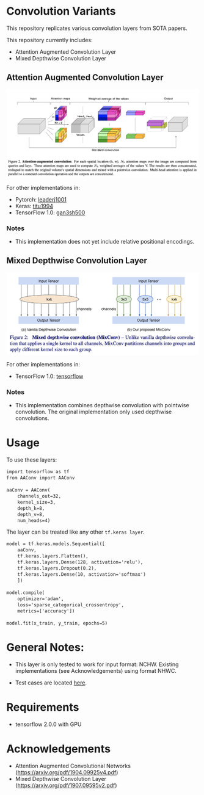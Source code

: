 # Convolution Variants
This repository replicates various convolution layers from SOTA papers.

This repository currently includes:
* Attention Augmented Convolution Layer
* Mixed Depthwise Convolution Layer





## Attention Augmented Convolution Layer

![AA Convolution Diagram](images/AA_conv_diagram.png)

For other implementations in:
* Pytorch: [leaderj1001](https://github.com/leaderj1001/Attention-Augmented-Conv2d)
* Keras: [titu1994](https://github.com/titu1994/keras-attention-augmented-convs)
* TensorFlow 1.0: [gan3sh500](https://github.com/gan3sh500/attention-augmented-conv) 


### Notes

* This implementation does not yet include relative positional encodings.






## Mixed Depthwise Convolution Layer

![Mix Conv Diagram](images/MixConv_diagram.png)

For other implementations in:
* TensorFlow 1.0: [tensorflow](https://github.com/tensorflow/tpu/tree/master/models/official/mnasnet/mixnet)

### Notes

* This implementation combines depthwise convolution with pointwise convolution. The original implementation only used depthwise convolutions.





# Usage

To use these layers:

```
import tensorflow as tf
from AAConv import AAConv

aaConv = AAConv(
    channels_out=32,
    kernel_size=3,
    depth_k=8, 
    depth_v=8, 
    num_heads=4)
```

The layer can be treated like any other `tf.keras layer`.

```
model = tf.keras.models.Sequential([
    aaConv,
    tf.keras.layers.Flatten(),
    tf.keras.layers.Dense(128, activation='relu'),
    tf.keras.layers.Dropout(0.2),
    tf.keras.layers.Dense(10, activation='softmax')
    ])

model.compile(
    optimizer='adam',
    loss='sparse_categorical_crossentropy',
    metrics=['accuracy'])

model.fit(x_train, y_train, epochs=5)
```


# General Notes:

* This layer is only tested to work for input format: NCHW. Existing implementations (see Acknowledgements) using format NHWC.

* Test cases are located [here](https://github.com/JinLi711/Convolution_Variants/blob/master/Convolution_Variants/tests.py). 





# Requirements

* tensorflow 2.0.0 with GPU





# Acknowledgements

* Attention Augmented Convolutional Networks (https://arxiv.org/pdf/1904.09925v4.pdf)
* Mixed Depthwise Convolution Layer (https://arxiv.org/pdf/1907.09595v2.pdf)

